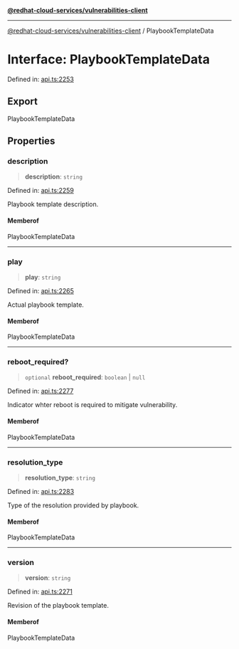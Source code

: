 [**@redhat-cloud-services/vulnerabilities-client**](../README.md)

***

[@redhat-cloud-services/vulnerabilities-client](../globals.md) / PlaybookTemplateData

# Interface: PlaybookTemplateData

Defined in: [api.ts:2253](https://github.com/charlesmulder/javascript-clients/blob/main/packages/vulnerabilities/api.ts#L2253)

## Export

PlaybookTemplateData

## Properties

### description

> **description**: `string`

Defined in: [api.ts:2259](https://github.com/charlesmulder/javascript-clients/blob/main/packages/vulnerabilities/api.ts#L2259)

Playbook template description.

#### Memberof

PlaybookTemplateData

***

### play

> **play**: `string`

Defined in: [api.ts:2265](https://github.com/charlesmulder/javascript-clients/blob/main/packages/vulnerabilities/api.ts#L2265)

Actual playbook template.

#### Memberof

PlaybookTemplateData

***

### reboot\_required?

> `optional` **reboot\_required**: `boolean` \| `null`

Defined in: [api.ts:2277](https://github.com/charlesmulder/javascript-clients/blob/main/packages/vulnerabilities/api.ts#L2277)

Indicator whter reboot is required to mitigate vulnerability.

#### Memberof

PlaybookTemplateData

***

### resolution\_type

> **resolution\_type**: `string`

Defined in: [api.ts:2283](https://github.com/charlesmulder/javascript-clients/blob/main/packages/vulnerabilities/api.ts#L2283)

Type of the resolution provided by playbook.

#### Memberof

PlaybookTemplateData

***

### version

> **version**: `string`

Defined in: [api.ts:2271](https://github.com/charlesmulder/javascript-clients/blob/main/packages/vulnerabilities/api.ts#L2271)

Revision of the playbook template.

#### Memberof

PlaybookTemplateData
